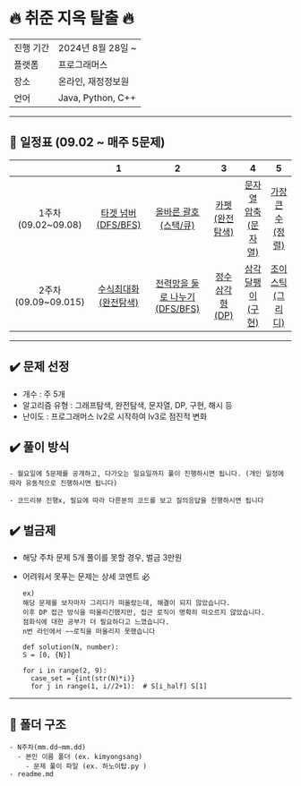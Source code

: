 # 🔥 취준 지옥 탈출 🔥

<table>
  <tr>
    <td>진행 기간</td>
    <td>2024년 8월 28일 ~ </td>
  </tr>
  <tr>
    <td>플랫폼</td>
    <td>프로그래머스</td>
  </tr>
   <tr>
    <td>장소</td>
    <td>온라인, 재정정보원</td>
  </tr>
  <tr>
    <td>언어</td>
    <td>Java, Python, C++</td>
  </tr>
</table>

---

## **📅 일정표 (09.02 ~ 매주 5문제)**
| |1|2|3|4|5|
|:-:|:-:|:-:|:-:|:-:|:-:|
|1주차(09.02~09.08)|[타겟 넘버(DFS/BFS)](https://school.programmers.co.kr/learn/courses/30/lessons/43165)|[올바른 괄호(스택/큐)](https://school.programmers.co.kr/learn/courses/30/lessons/12909)|[카펫(완전탐색)](https://school.programmers.co.kr/learn/courses/30/lessons/42842)|[문자열 압축(문자열)](https://school.programmers.co.kr/learn/courses/30/lessons/60057)|[가장 큰 수(정렬)](https://school.programmers.co.kr/learn/courses/30/lessons/42746)|
|2주차(09.09~09.015)|[수식최대화(완전탐색)](https://school.programmers.co.kr/learn/courses/30/lessons/67257)|[전력망을 둘로 나누기(DFS/BFS)](https://school.programmers.co.kr/learn/courses/30/lessons/86971)|[정수 삼각형(DP)](https://school.programmers.co.kr/learn/courses/30/lessons/43105)|[삼각 달팽이(구현)](https://school.programmers.co.kr/learn/courses/30/lessons/68645)|[조이스틱(그리디)](https://school.programmers.co.kr/learn/courses/30/lessons/42860)|

---

## ✔️ 문제 선정
  - 개수 : 주 5개
  - 알고리즘 유형 : 그래프탐색, 완전탐색, 문자열, DP, 구현, 해시 등
  - 난이도 : 프로그래머스 lv2로 시작하여 lv3로 점진적 변화  
   
## ✔️ 풀이 방식 
    - 월요일에 5문제를 공개하고, 다가오는 일요일까지 풀이 진행하시면 됩니다. (개인 일정에 따라 유동적으로 진행하시면 됩니다)
    
    - 코드리뷰 진행x, 필요에 따라 다른분의 코드를 보고 질의응답을 진행하시면 됩니다

## ✔️ 벌금제
  - 해당 주차 문제 5개 풀이를 못할 경우, 벌금 3만원
  - 어려워서 못푸는 문제는 상세 코멘트 必

        ex)  
        해당 문제를 보자마자 그리디가 떠올랐는데, 해결이 되지 않았습니다. 
        이후 DP 접근 방식을 떠올리긴했지만, 접근 로직이 명확히 떠오르지 않았습니다. 
        점화식에 대한 공부가 더 필요하다고 느꼈습니다. 
        n번 라인에서 ~~로직을 떠올리지 못했습니다

        def solution(N, number):
        S = [0, {N}]

        for i in range(2, 9):
          case_set = {int(str(N)*i)}
          for j in range(1, i//2+1):  # S[i_half] S[1]

---

## 👶 폴더 구조

    - N주차(mm.dd~mm.dd)
      - 본인 이름 폴더 (ex. kimyongsang) 
        - 문제 풀이 파일 (ex. 하노이탑.py )      
    - readme.md
